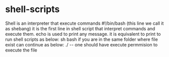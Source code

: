 # shell-scripts
Shell is an interpreter that execute commands
#!/bin/bash (this line we call it as shebang)
it is the first line in shell script that interpret commands and execute them.
echo is used to print any message. it is equivalent to print
to run shell scripts as below:
sh <script-name>
bash <script-name>
if you are in the same folder where file exist can continue as below:
./<script-name>  -- one should have execute permmision to execute the file

